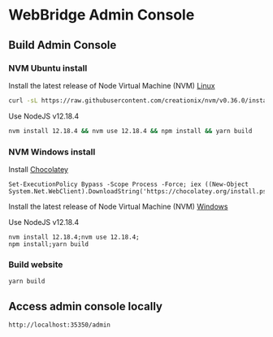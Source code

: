 # WebBridge Admin Console

## Build Admin Console

### NVM Ubuntu install

Install the latest release of Node Virtual Machine (NVM) [Linux](https://github.com/nvm-sh/nvm/releases)

```bash
curl -sL https://raw.githubusercontent.com/creationix/nvm/v0.36.0/install.sh -o install_nvm.sh && chmod +x ./install_nvm.sh && ./install_nvm.sh
```

Use NodeJS v12.18.4

```bash
nvm install 12.18.4 && nvm use 12.18.4 && npm install && yarn build
```

### NVM Windows install

Install [Chocolatey](https://chocolatey.org)

```shell
Set-ExecutionPolicy Bypass -Scope Process -Force; iex ((New-Object System.Net.WebClient).DownloadString('https://chocolatey.org/install.ps1'))
```

Install the latest release of Node Virtual Machine (NVM) [Windows](https://github.com/coreybutler/nvm-windows/releases)

Use NodeJS v12.18.4

```shell
nvm install 12.18.4;nvm use 12.18.4;
npm install;yarn build
```

### Build website

```shell
yarn build
```

## Access admin console locally

```http
http://localhost:35350/admin
```
